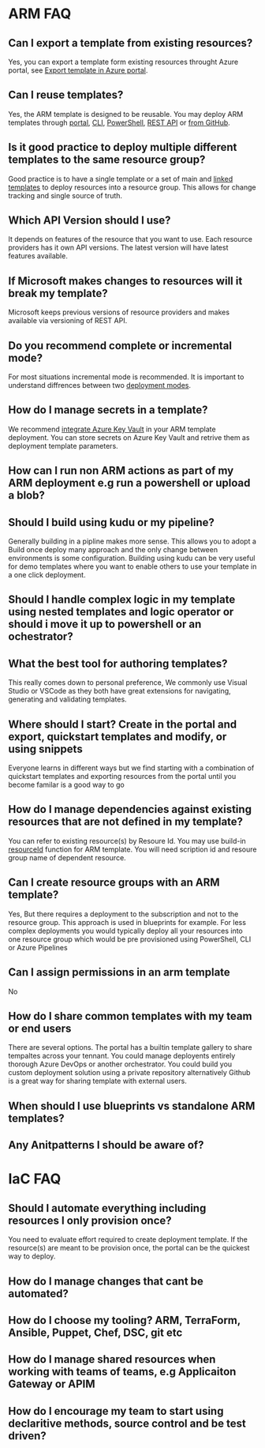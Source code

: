 # ARM FAQ
## Can I export a template from existing resources?
Yes, you can export a template form existing resources throught Azure portal, see [Export template in Azure portal](https://docs.microsoft.com/en-us/azure/azure-resource-manager/templates/export-template-portal).

## Can I reuse templates?
Yes, the ARM template is designed to be reusable. You may deploy ARM templates through [portal](https://docs.microsoft.com/en-us/azure/azure-resource-manager/templates/deploy-portal), [CLI](https://docs.microsoft.com/en-us/azure/azure-resource-manager/templates/deploy-cli), [PowerShell](https://docs.microsoft.com/en-us/azure/azure-resource-manager/templates/deploy-powershell), [REST API](https://docs.microsoft.com/en-us/azure/azure-resource-manager/templates/deploy-rest) or [from GitHub](https://docs.microsoft.com/en-us/azure/azure-resource-manager/templates/deploy-to-azure-button).

## Is it good practice to deploy multiple different templates to the same resource group?
Good practice is to have a single template or a set of main and [linked templates](https://docs.microsoft.com/en-us/azure/azure-resource-manager/templates/linked-templates) to deploy resources into a resource group. This allows for change tracking and single source of truth.

## Which API Version should I use?
It depends on features of the resource that you want to use. Each resource providers has it own API versions. The latest version will have latest features available.

## If Microsoft makes changes to resources will it break my template?
Microsoft keeps previous versions of resource providers and makes available via versioning of REST API.

## Do you recommend complete or incremental mode?
For most situations incremental mode is recommended. It is important to understand diffrences between two [deployment modes](https://docs.microsoft.com/en-us/azure/azure-resource-manager/templates/deployment-modes).

## How do I manage secrets in a template?
We recommend [integrate Azure Key Vault](https://docs.microsoft.com/en-us/azure/azure-resource-manager/templates/template-tutorial-use-key-vault) in your ARM template deployment. You can store secrets on Azure Key Vault and retrive them as deployment template parameters.

## How can I run non ARM actions as part of my ARM deployment e.g run a powershell or upload a blob?

## Should I build using kudu or my pipeline?
Generally building in a pipline makes more sense. This allows you to adopt a Build once deploy many approach and the only change between environments is some configuration. Building using kudu can be very useful for demo templates where you want to enable others to use your template in a one click deployment.

## Should I handle complex logic in my template using nested templates and logic operator or should i move it up to powershell or an ochestrator?

## What the best tool for authoring templates?
This really comes down to personal preference, We commonly use Visual Studio or VSCode as they both have great extensions for navigating, generating and validating templates.

## Where should I start? Create in the portal and export, quickstart templates and modify, or using snippets
Everyone learns in different ways but we find starting with a combination of quickstart templates and exporting resources from the portal until you become familar is a good way to go

## How do I manage dependencies against existing resources that are not defined in my template?
You can refer to existing resource(s) by Resoure Id. You may use build-in [resourceId](https://docs.microsoft.com/en-us/azure/azure-resource-manager/templates/template-functions-resource#resourceid) function for ARM template. You will need scription id and resoure group name of dependent resource.

## Can I create resource groups with an ARM template?
Yes, But there requires a deployment to the subscription and not to the resource group. This approach is used in blueprints for example. For less complex deployments you would typically deploy all your resources into one resource group which would be pre provisioned using PowerShell, CLI or Azure Pipelines

## Can I assign permissions in an arm template
No

## How do I share common templates with my team or end users
There are several options. The portal has a builtin template gallery to share tempaltes across your tennant. You could manage deployents entirely thorough Azure DevOps or another orchestrator. You could build you custom deployment solution using a private repository alternatively Github is a great way for sharing template with external users.

## When should I use blueprints vs standalone ARM templates?

## Any Anitpatterns I should be aware of?

# IaC FAQ
## Should I automate everything including resources I only provision once?
You need to evaluate effort required to create deployment template. If the resource(s) are meant to be provision once, the portal can be the quickest way to deploy.

## How do I manage changes that cant be automated?

## How do I choose my tooling? ARM, TerraForm, Ansible, Puppet, Chef, DSC, git etc

## How do I manage shared resources when working with teams of teams, e.g Applicaiton Gateway or APIM

## How do I encourage my team to start using  declaritive methods, source control and be test driven?


